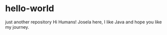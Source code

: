 # hello-world
just another repository
Hi Humans!
Josela here, I like Java and hope you like my journey.
